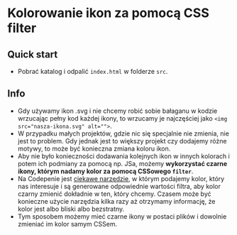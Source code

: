 # Kolorowanie ikon za pomocą CSS filter

## Quick start
- Pobrać katalog i odpalić `index.html` w folderze `src`.

## Info
- Gdy używamy ikon .svg i nie chcemy robić sobie bałaganu w kodzie wrzucając pełny kod każdej ikony, to wrzucamy je najczęściej jako `<img src="nasza-ikona.svg" alt="">`.
- W przypadku małych projektów, gdzie nic się specjalnie nie zmienia, nie jest to problem. Gdy jednak jest to większy projekt czy dodajemy różne motywy, to może być konieczna zmiana koloru ikon.
- Aby nie było konieczności dodawania kolejnych ikon w innych kolorach i potem ich podmiany za pomocą np. JSa, możemy **wykorzystać czarne ikony, którym nadamy kolor za pomocą CSSowego `filter`**.
- Na Codepenie jest [ciekawe narzędzie](https://codepen.io/sosuke/pen/Pjoqqp), w którym podajemy kolor, który nas interesuje i są generowane odpowiednie wartości filtra, aby kolor czarny zmienić dokładnie w ten, który chcemy. Czasem może być konieczne użycie narzędzia kilka razy aż otrzymamy informację, że kolor jest albo bliski albo bezstratny.
- Tym sposobem możemy mieć czarne ikony w postaci plików i dowolnie zmieniać im kolor samym CSSem.


